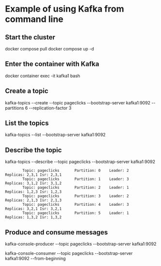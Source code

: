 # Example of using Kafka from command line

## Start the cluster
 
docker compose pull
docker compose up -d

## Enter the container with Kafka

docker container exec -it kafka1 bash

## Create a topic

kafka-topics --create --topic pageclicks --bootstrap-server kafka1:9092 --partitions 6 --replication-factor 3

## List the topics

kafka-topics --list --bootstrap-server kafka1:9092

## Describe the topic

kafka-topics --describe --topic pageclicks --bootstrap-server kafka1:9092

```
        Topic: pageclicks       Partition: 0    Leader: 2       Replicas: 2,3,1 Isr: 2,3,1
        Topic: pageclicks       Partition: 1    Leader: 3       Replicas: 3,1,2 Isr: 3,1,2
        Topic: pageclicks       Partition: 2    Leader: 1       Replicas: 1,2,3 Isr: 1,2,3
        Topic: pageclicks       Partition: 3    Leader: 2       Replicas: 2,1,3 Isr: 2,1,3
        Topic: pageclicks       Partition: 4    Leader: 3       Replicas: 3,2,1 Isr: 3,2,1
        Topic: pageclicks       Partition: 5    Leader: 1       Replicas: 1,3,2 Isr: 1,3,2
```

## Produce and consume messages

kafka-console-producer --topic pageclicks --bootstrap-server kafka1:9092

kafka-console-consumer --topic pageclicks --bootstrap-server kafka1:9092 --from-beginning